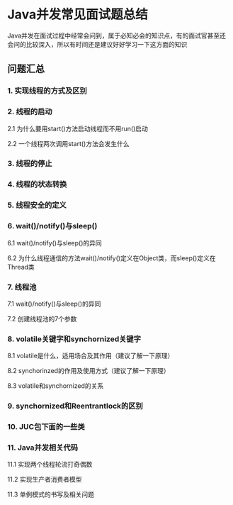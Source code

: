 # Java并发常见面试题总结
Java并发在面试过程中经常会问到，属于必知必会的知识点，有的面试官甚至还会问的比较深入，所以有时间还是建议好好学习一下这方面的知识

## 问题汇总

### 1. 实现线程的方式及区别

### 2. 线程的启动

2.1 为什么要用start()方法启动线程而不用run()启动

2.2 一个线程两次调用start()方法会发生什么

### 3. 线程的停止

### 4. 线程的状态转换

### 5. 线程安全的定义

### 6. wait()/notify()与sleep()

6.1 wait()/notify()与sleep()的异同

6.2 为什么线程通信的方法wait()/notify()定义在Object类，而sleep()定义在Thread类

### 7. 线程池

7.1 wait()/notify()与sleep()的异同

7.2 创建线程池的7个参数

### 8. volatile关键字和synchornized关键字

8.1 volatile是什么，适用场合及其作用（建议了解一下原理）

8.2 synchorinzed的作用及使用方式（建议了解一下原理）

8.3 volatile和synchornized的关系

### 9. synchornized和Reentrantlock的区别
 
### 10. JUC包下面的一些类

### 11. Java并发相关代码

11.1 实现两个线程轮流打奇偶数

11.2 实现生产者消费者模型

11.3 单例模式的书写及相关问题




  
